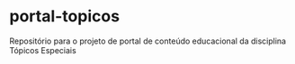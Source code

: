 # portal-topicos
Repositório para o projeto de portal de conteúdo educacional da disciplina Tópicos Especiais
